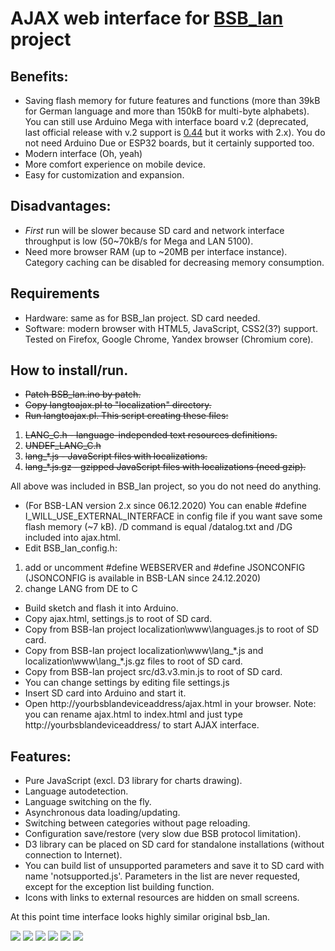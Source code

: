# AJAX web interface for <A HREF="https://github.com/fredlcore/bsb_lan/">BSB_lan</A> project

## Benefits:
- Saving flash memory for future features and functions (more than 39kB for German language and more than 150kB for multi-byte alphabets). You can still use Arduino Mega with interface board v.2 (deprecated, last official release with v.2 support is <A HREF="https://github.com/fredlcore/bsb_lan/releases/tag/v0.44">0.44</A> but it works with 2.x). You do not need Arduino Due or ESP32 boards, but it certainly supported too.
- Modern interface (Oh, yeah)
- More comfort experience on mobile device.
- Easy for customization and expansion.

## Disadvantages:
- *First* run will be slower because SD card and network interface throughput is low (50~70kB/s for Mega and LAN 5100).
- Need more browser RAM (up to ~20MB per interface instance). Category caching can be disabled for decreasing memory consumption.

## Requirements
- Hardware: same as for BSB_lan project. SD card needed.
- Software: modern browser with HTML5, JavaScript, CSS2(3?) support. Tested on Firefox, Google Chrome, Yandex browser (Chromium core).

## How to install/run.
- <s>Patch BSB_lan.ino by patch.</s>
- <s>Copy langtoajax.pl to "localization" directory.</s>
- <s>Run langtoajax.pl. This script creating these files:</s>
1. <s>LANG_C.h - language-independed text resources definitions.</s>
2. <s>UNDEF_LANG_C.h</s>
3. <s>lang_\*.js - JavaScript files with localizations.</s>
4. <s>lang_\*.js.gz - gzipped JavaScript files with localizations (need gzip).</s>

All above was included in BSB_lan project, so you do not need do anything.

- (For BSB-LAN version 2.x since 06.12.2020) You can enable #define I_WILL_USE_EXTERNAL_INTERFACE in config file if you want save some flash memory (~7 kB). /D command is equal /datalog.txt and /DG included into ajax.html.
- Edit BSB_lan_config.h:
1. add or uncomment #define WEBSERVER and #define JSONCONFIG (JSONCONFIG is available in BSB-LAN since 24.12.2020)
2. change LANG from DE to C
- Build sketch and flash it into Arduino.
- Copy ajax.html, settings.js to root of SD card.
- Copy from BSB-lan project localization\www\languages.js to root of SD card.
- Copy from BSB-lan project localization\www\lang_\*.js and localization\www\lang_\*.js.gz files to root of SD card.
- Copy from BSB-lan project src/d3.v3.min.js to root of SD card.
- You can change settings by editing file settings.js
- Insert SD card into Arduino and start it.
- Open http://yourbsblandeviceaddress/ajax.html in your browser. Note: you can rename ajax.html to index.html and just type http://yourbsblandeviceaddress/ to start AJAX interface.

## Features:
- Pure JavaScript (excl. D3 library for charts drawing).
- Language autodetection.
- Language switching on the fly.
- Asynchronous data loading/updating.
- Switching between categories without page reloading.
- Configuration save/restore (very slow due BSB protocol limitation).
- D3 library can be placed on SD card for standalone installations (without connection to Internet).
- You can build list of unsupported parameters and save it to SD card with name 'notsupported.js'. Parameters in the list are never requested, except for the exception list building function.
- Icons with links to external resources are hidden on small screens.

At this point time interface looks highly similar original bsb_lan.

<img src="https://github.com/dukess/bsb_lan_ajax/blob/master/blobs/mainpage.png" size="50%">

<img src="https://github.com/dukess/bsb_lan_ajax/blob/master/blobs/languages.png" size="50%">

<img src="https://github.com/dukess/bsb_lan_ajax/blob/master/blobs/settings.png" size="50%">

<img src="https://github.com/dukess/bsb_lan_ajax/blob/master/blobs/datalog.png" size="50%">

<img src="https://github.com/dukess/bsb_lan_ajax/blob/master/blobs/categories.png" size="50%">

<img src="https://github.com/dukess/bsb_lan_ajax/blob/master/blobs/functions.png" size="50%">
